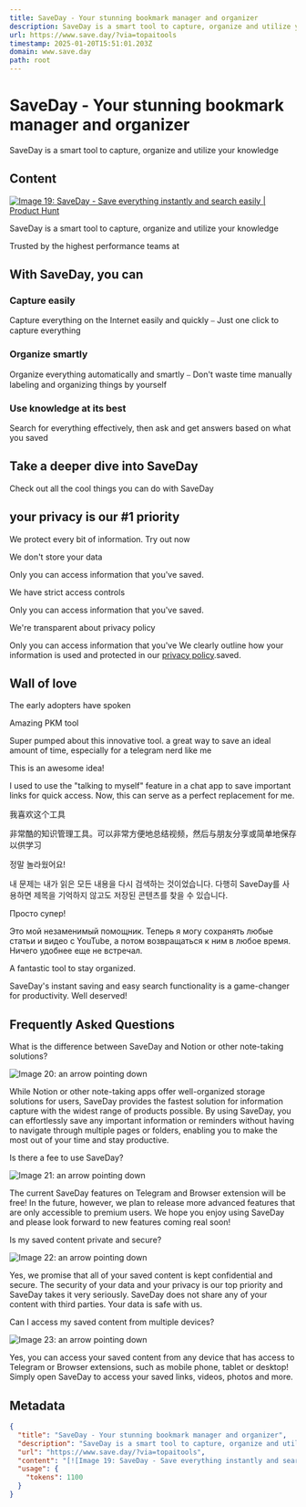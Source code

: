 ```yaml
---
title: SaveDay - Your stunning bookmark manager and organizer
description: SaveDay is a smart tool to capture, organize and utilize your knowledge
url: https://www.save.day/?via=topaitools
timestamp: 2025-01-20T15:51:01.203Z
domain: www.save.day
path: root
---
```


# SaveDay - Your stunning bookmark manager and organizer


SaveDay is a smart tool to capture, organize and utilize your knowledge


## Content

[![Image 19: SaveDay - Save everything instantly and search easily | Product Hunt](https://api.producthunt.com/widgets/embed-image/v1/top-post-badge.svg?post_id=394841&theme=neutral&period=daily)](https://www.producthunt.com/posts/saveday?utm_source=badge-top-post-badge&utm_medium=badge&utm_souce=badge-saveday)

SaveDay is a smart tool to capture, organize and utilize your knowledge

Trusted by the highest performance teams at

With SaveDay, you can
---------------------

### Capture easily

Capture everything on the Internet easily and quickly ⎯ Just one click to capture everything

### Organize smartly

Organize everything automatically and smartly ⎯ Don't waste time manually labeling and organizing things by yourself

### Use knowledge at its best

Search for everything effectively, then ask and get answers based on what you saved

Take a deeper dive into SaveDay
-------------------------------

Check out all the cool things you can do with SaveDay

your privacy is our #1 priority
-------------------------------

We protect every bit of information. Try out now

We don't store your data

Only you can access information that you've saved.

We have strict access controls

Only you can access information that you've saved.

We're transparent about privacy policy

Only you can access information that you've We clearly outline how your information is used and protected in our [privacy policy](https://www.save.day/privacy-policy).saved.

Wall of love
------------

The early adopters have spoken

Amazing PKM tool

Super pumped about this innovative tool. a great way to save an ideal amount of time, especially for a telegram nerd like me

This is an awesome idea!

I used to use the "talking to myself" feature in a chat app to save important links for quick access. Now, this can serve as a perfect replacement for me.

我喜欢这个工具

非常酷的知识管理工具。可以非常方便地总结视频，然后与朋友分享或简单地保存以供学习

정말 놀라웠어요!

내 문제는 내가 읽은 모든 내용을 다시 검색하는 것이었습니다. 다행히 SaveDay를 사용하면 제목을 기억하지 않고도 저장된 콘텐츠를 찾을 수 있습니다.

Просто супер!

Это мой незаменимый помощник. Теперь я могу сохранять любые статьи и видео с YouTube, а потом возвращаться к ним в любое время. Ничего удобнее еще не встречал.

A fantastic tool to stay organized.

SaveDay's instant saving and easy search functionality is a game-changer for productivity. Well deserved!

Frequently Asked Questions
--------------------------

What is the difference between SaveDay and Notion or other note-taking solutions?

![Image 20: an arrow pointing down](https://cdn.prod.website-files.com/6349231ce464225e5d888c2d/663af6319aad68df0a1117c4_ic_arrow-down.svg)

While Notion or other note-taking apps offer well-organized storage solutions for users, SaveDay provides the fastest solution for information capture with the widest range of products possible. By using SaveDay, you can effortlessly save any important information or reminders without having to navigate through multiple pages or folders, enabling you to make the most out of your time and stay productive.

Is there a fee to use SaveDay?

![Image 21: an arrow pointing down](https://cdn.prod.website-files.com/6349231ce464225e5d888c2d/663af6319aad68df0a1117c4_ic_arrow-down.svg)

The current SaveDay features on Telegram and Browser extension will be free! In the future, however, we plan to release more advanced features that are only accessible to premium users. We hope you enjoy using SaveDay and please look forward to new features coming real soon!

Is my saved content private and secure?

![Image 22: an arrow pointing down](https://cdn.prod.website-files.com/6349231ce464225e5d888c2d/663af6319aad68df0a1117c4_ic_arrow-down.svg)

Yes, we promise that all of your saved content is kept confidential and secure. The security of your data and your privacy is our top priority and SaveDay takes it very seriously. SaveDay does not share any of your content with third parties. Your data is safe with us.

Can I access my saved content from multiple devices?

![Image 23: an arrow pointing down](https://cdn.prod.website-files.com/6349231ce464225e5d888c2d/663af6319aad68df0a1117c4_ic_arrow-down.svg)

Yes, you can access your saved content from any device that has access to Telegram or Browser extensions, such as mobile phone, tablet or desktop! Simply open SaveDay to access your saved links, videos, photos and more.

## Metadata

```json
{
  "title": "SaveDay - Your stunning bookmark manager and organizer",
  "description": "SaveDay is a smart tool to capture, organize and utilize your knowledge",
  "url": "https://www.save.day/?via=topaitools",
  "content": "[![Image 19: SaveDay - Save everything instantly and search easily | Product Hunt](https://api.producthunt.com/widgets/embed-image/v1/top-post-badge.svg?post_id=394841&theme=neutral&period=daily)](https://www.producthunt.com/posts/saveday?utm_source=badge-top-post-badge&utm_medium=badge&utm_souce=badge-saveday)\n\nSaveDay is a smart tool to capture, organize and utilize your knowledge\n\nTrusted by the highest performance teams at\n\nWith SaveDay, you can\n---------------------\n\n### Capture easily\n\nCapture everything on the Internet easily and quickly ⎯ Just one click to capture everything\n\n### Organize smartly\n\nOrganize everything automatically and smartly ⎯ Don't waste time manually labeling and organizing things by yourself\n\n### Use knowledge at its best\n\nSearch for everything effectively, then ask and get answers based on what you saved\n\nTake a deeper dive into SaveDay\n-------------------------------\n\nCheck out all the cool things you can do with SaveDay\n\nyour privacy is our #1 priority\n-------------------------------\n\nWe protect every bit of information. Try out now\n\nWe don't store your data\n\nOnly you can access information that you've saved.\n\nWe have strict access controls\n\nOnly you can access information that you've saved.\n\nWe're transparent about privacy policy\n\nOnly you can access information that you've We clearly outline how your information is used and protected in our [privacy policy](https://www.save.day/privacy-policy).saved.\n\nWall of love\n------------\n\nThe early adopters have spoken\n\nAmazing PKM tool\n\nSuper pumped about this innovative tool. a great way to save an ideal amount of time, especially for a telegram nerd like me\n\nThis is an awesome idea!\n\nI used to use the \"talking to myself\" feature in a chat app to save important links for quick access. Now, this can serve as a perfect replacement for me.\n\n我喜欢这个工具\n\n非常酷的知识管理工具。可以非常方便地总结视频，然后与朋友分享或简单地保存以供学习\n\n정말 놀라웠어요!\n\n내 문제는 내가 읽은 모든 내용을 다시 검색하는 것이었습니다. 다행히 SaveDay를 사용하면 제목을 기억하지 않고도 저장된 콘텐츠를 찾을 수 있습니다.\n\nПросто супер!\n\nЭто мой незаменимый помощник. Теперь я могу сохранять любые статьи и видео с YouTube, а потом возвращаться к ним в любое время. Ничего удобнее еще не встречал.\n\nA fantastic tool to stay organized.\n\nSaveDay's instant saving and easy search functionality is a game-changer for productivity. Well deserved!\n\nFrequently Asked Questions\n--------------------------\n\nWhat is the difference between SaveDay and Notion or other note-taking solutions?\n\n![Image 20: an arrow pointing down](https://cdn.prod.website-files.com/6349231ce464225e5d888c2d/663af6319aad68df0a1117c4_ic_arrow-down.svg)\n\nWhile Notion or other note-taking apps offer well-organized storage solutions for users, SaveDay provides the fastest solution for information capture with the widest range of products possible. By using SaveDay, you can effortlessly save any important information or reminders without having to navigate through multiple pages or folders, enabling you to make the most out of your time and stay productive.\n\nIs there a fee to use SaveDay?\n\n![Image 21: an arrow pointing down](https://cdn.prod.website-files.com/6349231ce464225e5d888c2d/663af6319aad68df0a1117c4_ic_arrow-down.svg)\n\nThe current SaveDay features on Telegram and Browser extension will be free! In the future, however, we plan to release more advanced features that are only accessible to premium users. We hope you enjoy using SaveDay and please look forward to new features coming real soon!\n\nIs my saved content private and secure?\n\n![Image 22: an arrow pointing down](https://cdn.prod.website-files.com/6349231ce464225e5d888c2d/663af6319aad68df0a1117c4_ic_arrow-down.svg)\n\nYes, we promise that all of your saved content is kept confidential and secure. The security of your data and your privacy is our top priority and SaveDay takes it very seriously. SaveDay does not share any of your content with third parties. Your data is safe with us.\n\nCan I access my saved content from multiple devices?\n\n![Image 23: an arrow pointing down](https://cdn.prod.website-files.com/6349231ce464225e5d888c2d/663af6319aad68df0a1117c4_ic_arrow-down.svg)\n\nYes, you can access your saved content from any device that has access to Telegram or Browser extensions, such as mobile phone, tablet or desktop! Simply open SaveDay to access your saved links, videos, photos and more.",
  "usage": {
    "tokens": 1100
  }
}
```
